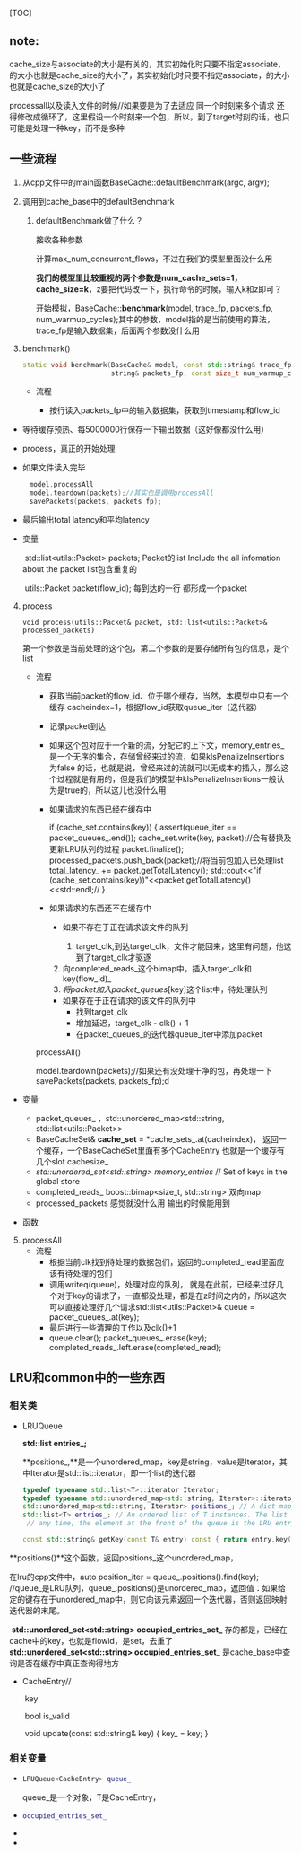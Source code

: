 [TOC]

## note:
cache_size与associate的大小是有关的，其实初始化时只要不指定associate，的大小也就是cache_size的大小了，其实初始化时只要不指定associate，的大小也就是cache_size的大小了

processall以及读入文件的时候//如果要是为了去适应 同一个时刻来多个请求  还得修改成循环了，这里假设一个时刻来一个包，所以，到了target时刻的话，也只可能是处理一种key，而不是多种
## 一些流程
1. 从cpp文件中的main函数BaseCache::defaultBenchmark<LRUCache>(argc, argv);

2. 调用到cache_base中的defaultBenchmark

   1. defaultBenchmark做了什么？

      接收各种参数

      计算max_num_concurrent_flows，不过在我们的模型里面没什么用

      **我们的模型里比较重视的两个参数是num_cache_sets=1，cache_size=k**，z要把代码改一下，执行命令的时候，输入k和z即可？

      开始模拟，BaseCache::**benchmark**(model, trace_fp, packets_fp, num_warmup_cycles);其中的参数，model指的是当前使用的算法，trace_fp是输入数据集，后面两个参数没什么用

3. benchmark()

   ```c++
   static void benchmark(BaseCache& model, const std::string& trace_fp, const std::
                         string& packets_fp, const size_t num_warmup_cycles)
   ```

   - 流程

     * 按行读入packets_fp中的输入数据集，获取到timestamp和flow_id
* 等待缓存预热、每5000000行保存一下输出数据（这好像都没什么用）
  
* process，真正的开始处理
  
* 如果文件读入完毕  
  
```c++
     model.processAll 
     model.teardown(packets);//其实也是调用processAll
     savePackets(packets, packets_fp);
```

* 最后输出total latency和平均latency
  
- 变量
  
  ​	std::list\<utils::Packet\> packets;    Packet的list Include the all infomation about the packet   list包含重复的
  
  ​	utils::Packet packet(flow_id);   每到达的一行 都形成一个packet
  
4. process

    ```
    void process(utils::Packet& packet, std::list<utils::Packet>& processed_packets)
    ```

    第一个参数是当前处理的这个包，第二个参数的是要存储所有包的信息，是个list

    * 流程
      * 获取当前packet的flow_id、位于哪个缓存，当然，本模型中只有一个缓存 cacheindex=1，根据flow_id获取queue_iter（迭代器）

      * 记录packet到达

      * 如果这个包对应于一个新的流，分配它的上下文，memory_entries_是一个无序的集合，存储曾经来过的流，如果kIsPenalizeInsertions为false 的话，也就是说，曾经来过的流就可以无成本的插入，那么这个过程就是有用的，但是我们的模型中kIsPenalizeInsertions一般认为是true的，所以这儿也没什么用

      * 如果请求的东西已经在缓存中

        if (cache_set.contains(key)) {
            assert(queue_iter == packet_queues_.end());
            cache_set.write(key, packet);//会有替换及更新LRU队列的过程
            packet.finalize();
            processed_packets.push_back(packet);//将当前包加入已处理list
            total_latency_ += packet.getTotalLatency();
           std::cout<<"if (cache_set.contains(key))"<<packet.getTotalLatency()<<std::endl;//
        }

      * 如果请求的东西还不在缓存中

        *  如果不存在于正在请求该文件的队列

        	1. target_clk,到达target_clk，文件才能回来，这里有问题，他这到了target_clk才驱逐
          2. 向completed_reads_这个bimap中，插入target_clk和key(flow_id)_
          3. _将packet加入packet_queues_[key]这个list中，待处理队列

        * 如果存在于正在请求的该文件的队列中
          * 找到target_clk
          * 增加延迟，target_clk - clk() + 1
          * 在packet_queues_的迭代器queue_iter中添加packet

      processAll()

      model.teardown(packets);//如果还有没处理干净的包，再处理一下
       savePackets(packets, packets_fp);d

* 变量

  * packet_queues_  ，std::unordered_map<std::string, std::list\<utils::Packet\>\>
  * BaseCacheSet& **cache_set** = *cache_sets_.at(cacheindex)， 返回一个缓存，一个BaseCacheSet里面有多个CacheEntry     也就是一个缓存有几个slot    cachesize_
  * _std::unordered_set\<std::string\> memory_entries_  // Set of keys in the global store
  * completed_reads_    boost::bimap<size_t, std::string>  双向map
  * processed_packets  感觉就没什么用   输出的时候能用到   
* 函数

5. processAll
   * 流程
     * 根据当前clk找到待处理的数据包们，返回的completed_read里面应该有待处理的包们
     * 调用writeq(queue)，处理对应的队列， 就是在此前，已经来过好几个对于key的请求了，一直都没处理，都是在z时间之内的，所以这次可以直接处理好几个请求std::list\<utils::Packet\>& queue = packet_queues_.at(key);
     * 最后进行一些清理的工作以及clk()+1
     *  queue.clear();
                   packet_queues_.erase(key);
                   completed_reads_.left.erase(completed_read);

## LRU和common中的一些东西

### 相关类

- LRUQueue

  **std::list<T> entries_;** 	

  

  **positions_,**是一个unordered_map，key是string，value是Iterator，其中Iterator是std::list<T>::iterator，即一个list的迭代器

  

  ```c++
  typedef typename std::list<T>::iterator Iterator;
  typedef typename std::unordered_map<std::string, Iterator>::iterator PositionIterator;
  std::unordered_map<std::string, Iterator> positions_; // A dict mapping keys to iterators
  std::list<T> entries_; // An ordered list of T instances. The list is ordered such that, at
   // any time, the element at the front of the queue is the LRU entry.
  
  const std::string& getKey(const T& entry) const { return entry.key(); }
  ```

**positions()**这个函数，返回positions_这个unordered_map，

在lru的cpp文件中，auto position_iter = queue_.positions().find(key);
//queue_是LRU队列，queue_.positions()是unordered_map，返回值：如果给定的键存在于unordered_map中，则它向该元素返回一个迭代器，否则返回映射迭代器的末尾。



​	**std::unordered_set\<std::string\> occupied_entries_set_**   存的都是，已经在cache中的key，也就是flowid，是set，去重了    **std::unordered_set\<std::string\> occupied_entries_set_**   是cache_base中查询是否在缓存中真正查询得地方





- CacheEntry//

  ​	key

  ​	bool is_valid

  ​	void update(const std::string& key) { key_ = key; }

### 相关变量

- ```c++
  LRUQueue<CacheEntry> queue_
  ```

  queue_是一个对象，T是CacheEntry，
  

- ```c++
  occupied_entries_set_
  ```

- 

- 

